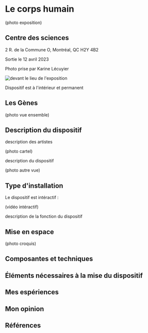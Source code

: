 # Le corps humain

(photo exposition)

## Centre des sciences

2 R. de la Commune O, Montréal, QC H2Y 4B2

Sortie le 12 avril 2023

Photo prise par Karine Lécuyier

![devant le lieu de l'exposition](https://user-images.githubusercontent.com/112190488/235737005-d9edfba0-a985-4c01-8c76-a6894991f98b.png)

Dispositif est à l'intérieur et permanent 

## Les Gènes

(photo vue ensemble)

## Description du dispositif

description des artistes

(photo cartel)

description du dispositif

(photo autre vue)
 
##  Type d'installation

Le dispositif est intéractif :

(vidéo intéractif)

description de la fonction du dispositif

##  Mise en espace

(photo croquis)

## Composantes et techniques

## Éléments nécessaires à la mise du dispositif

## Mes espériences

## Mon opinion

## Références
